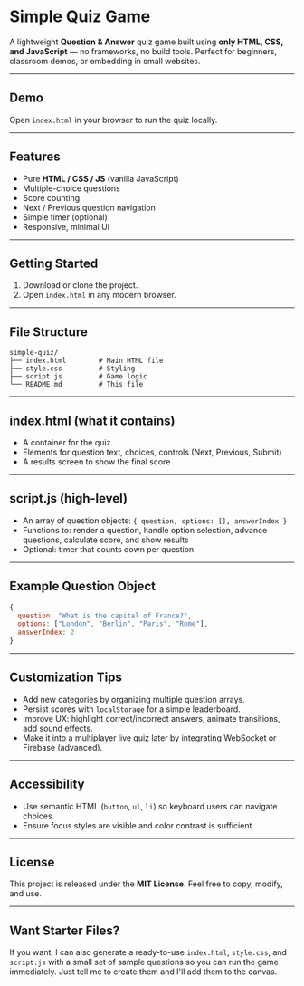 # Simple Quiz Game

A lightweight **Question & Answer** quiz game built using **only HTML, CSS, and JavaScript** — no frameworks, no build tools. Perfect for beginners, classroom demos, or embedding in small websites.

---

## Demo

Open `index.html` in your browser to run the quiz locally.

---

## Features

* Pure **HTML / CSS / JS** (vanilla JavaScript)
* Multiple-choice questions
* Score counting
* Next / Previous question navigation
* Simple timer (optional)
* Responsive, minimal UI

---

## Getting Started

1. Download or clone the project.
2. Open `index.html` in any modern browser.

---

## File Structure

```
simple-quiz/
├── index.html        # Main HTML file
├── style.css         # Styling
├── script.js         # Game logic
└── README.md         # This file
```

---

## index.html (what it contains)

* A container for the quiz
* Elements for question text, choices, controls (Next, Previous, Submit)
* A results screen to show the final score

---

## script.js (high-level)

* An array of question objects: `{ question, options: [], answerIndex }`
* Functions to: render a question, handle option selection, advance questions, calculate score, and show results
* Optional: timer that counts down per question

---

## Example Question Object

```js
{
  question: "What is the capital of France?",
  options: ["London", "Berlin", "Paris", "Rome"],
  answerIndex: 2
}
```

---

## Customization Tips

* Add new categories by organizing multiple question arrays.
* Persist scores with `localStorage` for a simple leaderboard.
* Improve UX: highlight correct/incorrect answers, animate transitions, add sound effects.
* Make it into a multiplayer live quiz later by integrating WebSocket or Firebase (advanced).

---

## Accessibility

* Use semantic HTML (`button`, `ul`, `li`) so keyboard users can navigate choices.
* Ensure focus styles are visible and color contrast is sufficient.

---

## License

This project is released under the **MIT License**. Feel free to copy, modify, and use.

---

## Want Starter Files?

If you want, I can also generate a ready-to-use `index.html`, `style.css`, and `script.js` with a small set of sample questions so you can run the game immediately. Just tell me to create them and I'll add them to the canvas.
